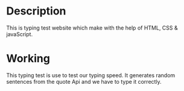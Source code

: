 # Description
This is typing test website which make with the help of HTML, CSS & javaScript.

# Working 
This typing test is use to test our typing speed.
It generates random sentences from the quote Api and we have to type it correctly.